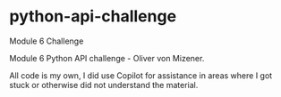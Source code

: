 # python-api-challenge
Module 6 Challenge

Module 6 Python API challenge - Oliver von Mizener. 

All code is my own, I did use Copilot for assistance in areas where I got stuck or otherwise did not understand the material. 
